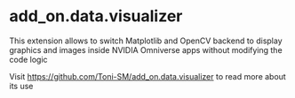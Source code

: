 # add_on.data.visualizer

This extension allows to switch Matplotlib and OpenCV backend to display graphics and images inside NVIDIA Omniverse apps without modifying the code logic

Visit https://github.com/Toni-SM/add_on.data.visualizer to read more about its use

